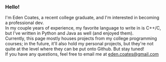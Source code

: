 ### Hello!
I'm Eden Coates, a recent college graduate, and I'm interested in becoming a professional dev. <br />
In my couple years of experience, my favorite language to write in is C++/C, but I've written in Python and Java as well (and enjoyed them). <br />
Currently, this page mostly houses projects from my college programming courses; in the future, it'll also hold my personal projects, but they're not quite at the level where they can be put onto Github. But stay tuned! <br />
If you have any questions, feel free to email me at eden.coates@gmail.com <br />

